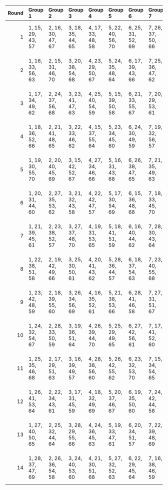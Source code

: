 |   Round | Group 1           | Group 2           | Group 3           | Group 4           | Group 5           | Group 6           | Group 7           | Group 8           | Group 9           | Group 10           | Group 11           | Group 12           | Group 13           | Group 14           |
|--------:|:------------------|:------------------|:------------------|:------------------|:------------------|:------------------|:------------------|:------------------|:------------------|:-------------------|:-------------------|:-------------------|:-------------------|:-------------------|
|       1 | 1, 15, 29, 43, 57 | 2, 16, 30, 47, 67 | 3, 18, 35, 44, 65 | 4, 17, 33, 48, 58 | 5, 22, 40, 56, 70 | 6, 25, 31, 52, 69 | 7, 26, 37, 50, 66 | 8, 19, 41, 45, 68 | 9, 27, 38, 49, 64 | 10, 28, 34, 53, 63 | 11, 23, 36, 46, 61 | 12, 21, 42, 54, 60 | 13, 24, 39, 51, 62 | 14, 20, 32, 55, 59 |
|       2 | 1, 16, 33, 56, 63 | 2, 15, 31, 46, 70 | 3, 20, 38, 54, 68 | 4, 23, 29, 50, 67 | 5, 24, 35, 48, 64 | 6, 17, 39, 43, 66 | 7, 25, 36, 47, 62 | 8, 26, 32, 51, 61 | 9, 21, 34, 44, 59 | 10, 19, 40, 52, 58 | 11, 22, 37, 49, 60 | 12, 18, 30, 53, 57 | 13, 27, 41, 55, 69 | 14, 28, 42, 45, 65 |
|       3 | 1, 17, 34, 49, 62 | 2, 24, 37, 56, 68 | 3, 23, 41, 47, 63 | 4, 25, 40, 54, 59 | 5, 15, 39, 50, 58 | 6, 21, 33, 55, 67 | 7, 20, 29, 53, 61 | 8, 18, 42, 46, 64 | 9, 16, 32, 45, 66 | 10, 27, 36, 43, 60 | 11, 19, 38, 44, 69 | 12, 28, 35, 51, 70 | 13, 22, 30, 52, 65 | 14, 26, 31, 48, 57 |
|       4 | 1, 18, 36, 52, 66 | 2, 21, 41, 48, 65 | 3, 22, 33, 46, 62 | 4, 15, 37, 55, 64 | 5, 23, 34, 45, 60 | 6, 24, 30, 49, 59 | 7, 19, 32, 56, 57 | 8, 17, 38, 50, 70 | 9, 20, 35, 47, 58 | 10, 16, 42, 51, 69 | 11, 25, 39, 53, 67 | 12, 26, 40, 43, 63 | 13, 28, 31, 54, 61 | 14, 27, 29, 44, 68 |
|       5 | 1, 19, 30, 55, 70 | 2, 20, 40, 45, 69 | 3, 15, 42, 52, 67 | 4, 27, 34, 46, 66 | 5, 16, 31, 43, 68 | 6, 26, 38, 47, 65 | 7, 21, 35, 49, 63 | 8, 22, 36, 53, 59 | 9, 24, 41, 50, 57 | 10, 23, 39, 54, 64 | 11, 28, 32, 48, 62 | 12, 17, 37, 44, 61 | 13, 18, 29, 56, 58 | 14, 25, 33, 51, 60 |
|       6 | 1, 20, 31, 44, 60 | 2, 27, 35, 53, 62 | 3, 21, 32, 43, 58 | 4, 22, 42, 47, 57 | 5, 17, 30, 54, 69 | 6, 15, 36, 48, 68 | 7, 18, 33, 45, 70 | 8, 28, 40, 49, 67 | 9, 23, 37, 51, 65 | 10, 24, 38, 55, 61 | 11, 26, 29, 52, 59 | 12, 25, 41, 56, 66 | 13, 16, 34, 50, 64 | 14, 19, 39, 46, 63 |
|       7 | 1, 21, 39, 45, 61 | 2, 23, 38, 52, 57 | 3, 27, 37, 48, 70 | 4, 19, 31, 53, 65 | 5, 18, 41, 51, 59 | 6, 16, 40, 44, 62 | 7, 28, 30, 43, 64 | 8, 25, 34, 55, 58 | 9, 17, 36, 56, 67 | 10, 26, 33, 49, 68 | 11, 20, 42, 50, 63 | 12, 24, 29, 46, 69 | 13, 15, 32, 47, 60 | 14, 22, 35, 54, 66 |
|       8 | 1, 22, 38, 51, 58 | 2, 19, 42, 49, 66 | 3, 25, 30, 50, 61 | 4, 20, 41, 43, 62 | 5, 28, 36, 44, 57 | 6, 18, 37, 54, 63 | 7, 23, 40, 55, 68 | 8, 16, 29, 48, 60 | 9, 15, 33, 53, 69 | 10, 17, 32, 46, 65 | 11, 21, 31, 56, 64 | 12, 27, 39, 47, 59 | 13, 26, 35, 45, 67 | 14, 24, 34, 52, 70 |
|       9 | 1, 23, 42, 48, 59 | 2, 18, 39, 55, 60 | 3, 26, 34, 56, 69 | 4, 16, 35, 52, 61 | 5, 21, 38, 53, 66 | 6, 28, 41, 46, 58 | 7, 27, 31, 51, 67 | 8, 15, 30, 44, 63 | 9, 19, 29, 54, 62 | 10, 25, 37, 45, 57 | 11, 24, 33, 43, 65 | 12, 22, 32, 50, 68 | 13, 20, 36, 49, 70 | 14, 17, 40, 47, 64 |
|      10 | 1, 24, 32, 54, 67 | 2, 28, 33, 50, 59 | 3, 19, 36, 51, 64 | 4, 26, 39, 44, 70 | 5, 25, 29, 49, 65 | 6, 27, 42, 56, 61 | 7, 17, 41, 52, 60 | 8, 23, 35, 43, 69 | 9, 22, 31, 55, 63 | 10, 20, 30, 48, 66 | 11, 18, 34, 47, 68 | 12, 15, 38, 45, 62 | 13, 21, 40, 46, 57 | 14, 16, 37, 53, 58 |
|      11 | 1, 25, 35, 46, 68 | 2, 17, 29, 51, 63 | 3, 16, 39, 49, 57 | 4, 28, 38, 56, 60 | 5, 26, 42, 55, 62 | 6, 23, 32, 53, 70 | 7, 15, 34, 54, 65 | 8, 24, 31, 47, 66 | 9, 18, 40, 48, 61 | 10, 22, 41, 44, 67 | 11, 27, 30, 45, 58 | 12, 20, 33, 52, 64 | 13, 19, 37, 43, 59 | 14, 21, 36, 50, 69 |
|      12 | 1, 26, 41, 53, 64 | 2, 22, 34, 43, 61 | 3, 17, 31, 45, 59 | 4, 18, 32, 49, 69 | 5, 20, 37, 46, 67 | 6, 19, 35, 50, 60 | 7, 24, 42, 44, 58 | 8, 27, 33, 54, 57 | 9, 28, 39, 52, 68 | 10, 21, 29, 47, 70 | 11, 15, 40, 51, 66 | 12, 16, 36, 55, 65 | 13, 25, 38, 48, 63 | 14, 23, 30, 56, 62 |
|      13 | 1, 27, 40, 50, 65 | 2, 25, 32, 44, 64 | 3, 28, 29, 55, 66 | 4, 24, 36, 45, 63 | 5, 19, 33, 47, 61 | 6, 20, 34, 51, 57 | 7, 22, 39, 48, 69 | 8, 21, 37, 52, 62 | 9, 26, 30, 46, 60 | 10, 15, 35, 56, 59 | 11, 16, 41, 54, 70 | 12, 23, 31, 49, 58 | 13, 17, 42, 53, 68 | 14, 18, 38, 43, 67 |
|      14 | 1, 28, 37, 47, 69 | 2, 26, 36, 54, 58 | 3, 24, 40, 53, 60 | 4, 21, 30, 51, 68 | 5, 27, 32, 52, 63 | 6, 22, 29, 45, 64 | 7, 16, 38, 46, 59 | 8, 20, 39, 56, 65 | 9, 25, 42, 43, 70 | 10, 18, 31, 50, 62 | 11, 17, 35, 55, 57 | 12, 19, 34, 48, 67 | 13, 23, 33, 44, 66 | 14, 15, 41, 49, 61 |